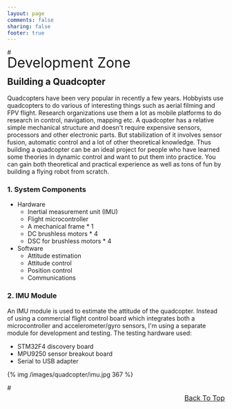 ```yaml
---
layout: page
comments: false
sharing: false
footer: true
---
```


<a name="TOP"></a>
#<div style="text-align:left;line-height:3px;"><font size="6">Development Zone</font></div>

<a name="QUAD"></a>
## Building a Quadcopter

Quadcopters have been very popular in recently a few years. Hobbyists use quadcopters to do various of interesting things such as aerial filming and FPV flight. Research organizations use them a lot as mobile platforms to do research in control, navigation, mapping etc. A quadcopter has a relative simple mechanical structure and doesn't require expensive sensors, processors and other electronic parts. But stabilization of it involves sensor fusion, automatic control and a lot of other theoretical knowledge. Thus building a quadcopter can be an ideal project for people who have learned some theories in dynamic control and want to put them into practice. You can gain both theoretical and practical experience as well as tons of fun by building a flying robot from scratch.

### 1. System Components
* Hardware
    - Inertial measurement unit (IMU)
    - Flight microcontroller
    - A mechanical frame * 1
    - DC brushless motors * 4
    - DSC for brushless motors * 4
* Software
    - Attitude estimation
    - Attitude control
    - Position control
    - Communications

### 2. IMU Module 
An IMU module is used to estimate the attitude of the quadcopter. Instead of using a commercial flight control board which integrates both a microcontroller and accelerometer/gyro sensors, I'm using a separate module for development and testing. The testing hardware used:

* STM32F4 discovery board
* MPU9250 sensor breakout board
* Serial to USB adapter

{% img /images/quadcopter/imu.jpg 367 %}


#<div style="text-align:right;line-height:3px;"><font size="3">[Back To Top](#TOP)</font></div>
